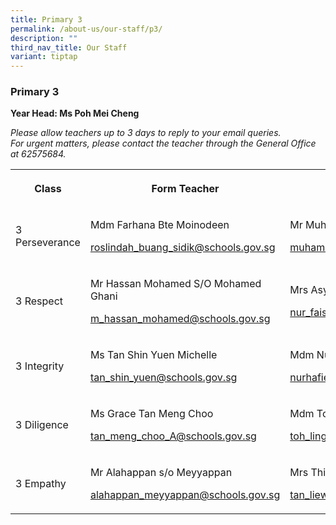 ```yaml
---
title: Primary 3
permalink: /about-us/our-staff/p3/
description: ""
third_nav_title: Our Staff
variant: tiptap
---
```

<h3><strong>Primary 3</strong></h3>
<p><strong>Year Head: Ms Poh Mei Cheng</strong>
</p>
<p><em>Please allow teachers up to 3 days to reply to your email queries.</em>&nbsp;
<br><em>For urgent matters, please contact the teacher through the General Office at 62575684.</em>
</p>
<table style="minWidth: 100px">
<colgroup>
<col>
<col>
<col>
<col>
</colgroup>
<tbody>
<tr>
<th rowspan="1" colspan="1">
<p>Class</p>
</th>
<th rowspan="1" colspan="1">
<p>Form Teacher</p>
</th>
<th rowspan="1" colspan="1">
<p>Form Teacher</p>
</th>
<th rowspan="1" colspan="1">
<p>Co-Form Teacher</p>
</th>
</tr>
<tr>
<td rowspan="1" colspan="1">
<p>3 Perseverance</p>
</td>
<td rowspan="1" colspan="1">
<p>Mdm Farhana Bte Moinodeen</p>
<p><a href="mailto:roslindah_buang_sidik@schools.gov.sg" rel="noopener noreferrer nofollow" target="_blank">roslindah_buang_sidik@schools.gov.sg</a>
</p>
<p></p>
<p></p>
</td>
<td rowspan="1" colspan="1">
<p>Mr Muhammad Reduan Bin Yahaya</p>
<p><a href="mailto:muhammad_reduan_yahaya@schools.gov.sg" rel="noopener noreferrer nofollow" target="_blank">muhammad_reduan_yahaya@schools.gov.sg</a>
</p>
<p></p>
</td>
<td rowspan="1" colspan="1">
<p>Ms Shih Xiu Rong</p>
<p><a href="mailto:shih_xiu_rong@schools.gov" rel="noopener noreferrer nofollow" target="_blank">shih_xiu_rong@schools.gov.sg</a>
</p>
<p></p>
</td>
</tr>
<tr>
<td rowspan="1" colspan="1">
<p>3 Respect</p>
</td>
<td rowspan="1" colspan="1">
<p>Mr Hassan Mohamed S/O Mohamed Ghani</p>
<p><a href="mailto:m_hassan_mohamed@schools.gov.sg" rel="noopener noreferrer nofollow" target="_blank">m_hassan_mohamed@schools.gov.sg</a>
</p>
<p></p>
<p></p>
</td>
<td rowspan="1" colspan="1">
<p>Mrs Asyaari</p>
<p></p>
<p></p>
<p><a href="mailto:nur_faiszah_ishak@schools.gov.sg" rel="noopener noreferrer nofollow" target="_blank">nur_faiszah_ishak@schools.gov.sg</a>
</p>
<p></p>
</td>
<td rowspan="1" colspan="1">
<p></p>
</td>
</tr>
<tr>
<td rowspan="1" colspan="1">
<p>3 Integrity</p>
</td>
<td rowspan="1" colspan="1">
<p>Ms Tan Shin Yuen Michelle</p>
<p><a href="mailto:tan_shin_yuen@schools.gov.sg" rel="noopener noreferrer nofollow" target="_blank"><u>tan_shin_yuen@schools.gov.sg</u></a>
</p>
</td>
<td rowspan="1" colspan="1">
<p>Mdm Nurhafieza Binte Zainal</p>
<p><a href="mailto:nurhafieza_zainal@schools.gov.sg" rel="noopener noreferrer nofollow" target="_blank">nurhafieza_zainal@schools.gov.sg</a>
</p>
<p></p>
</td>
<td rowspan="1" colspan="1">
<p>Mr Muhammad Riduwan Bin Selamat</p>
<p><a href="mailto:Muhammad_Riduwan_Selamat@schools.gov.sg" rel="noopener noreferrer nofollow" target="_blank">Muhammad_Riduwan_Selamat@schools.gov.sg</a>
</p>
<p></p>
</td>
</tr>
<tr>
<td rowspan="1" colspan="1">
<p>3 Diligence</p>
</td>
<td rowspan="1" colspan="1">
<p>Ms Grace Tan Meng Choo</p>
<p><a href="mailto:tan_meng_choo_A@schools.gov.sg" rel="noopener noreferrer nofollow" target="_blank">tan_meng_choo_A@schools.gov.sg</a>
</p>
</td>
<td rowspan="1" colspan="1">
<p>Mdm Toh LingJuan</p>
<p><a href="mailto:toh_ling_juan@schools.gov.sg" rel="noopener noreferrer nofollow" target="_blank">toh_ling_juan@schools.gov.sg</a>
</p>
<p></p>
</td>
<td rowspan="1" colspan="1">
<p>Mr Muhammad Riduwan Bin Selamat</p>
<p><a href="mailto:Muhammad_Riduwan_Selamat@schools.gov.sg" rel="noopener noreferrer nofollow" target="_blank">Muhammad_Riduwan_Selamat@schools.gov.sg</a>
</p>
<p></p>
<p></p>
</td>
</tr>
<tr>
<td rowspan="1" colspan="1">
<p>3 Empathy</p>
</td>
<td rowspan="1" colspan="1">
<p>Mr Alahappan s/o Meyyappan</p>
<p><a href="mailto:alahappan_meyyappan@schools.gov.sg" rel="noopener noreferrer nofollow" target="_blank">alahappan_meyyappan@schools.gov.sg</a>
</p>
<p></p>
</td>
<td rowspan="1" colspan="1">
<p>Mrs Thiang, Tan Liew Siang Veronica</p>
<p><a href="mailto:tan_liew_siang_veronica@schools.gov.sg" rel="noopener noreferrer nofollow" target="_blank">tan_liew_siang_veronica@schools.gov.sg</a>
</p>
<p></p>
</td>
<td rowspan="1" colspan="1">
<p></p>
</td>
</tr>
</tbody>
</table>
<p></p>